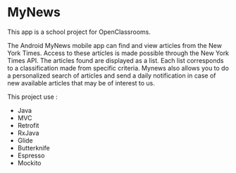 # MyNews
This app is a school project for OpenClassrooms.

The Android MyNews mobile app can find and view articles from the New York Times. Access to these articles is made possible through the New York Times API. The articles found are displayed as a list. Each list corresponds to a classification made from specific criteria. Mynews also allows you to do a personalized search of articles and send a daily notification in case of new available articles that may be of interest to us.

This project use :
  - Java
  - MVC
  - Retrofit
  - RxJava
  - Glide
  - Butterknife
  - Espresso
  - Mockito
